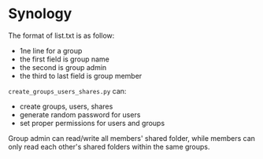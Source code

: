 # Synology

The format of list.txt is as follow:

 - 1ne line for a group
 - the first field is group name
 - the second is group admin
 - the third to last field is group member

`create_groups_users_shares.py` can:

 - create groups, users, shares
 - generate random password for users
 - set proper permissions for users and groups

Group admin can read/write all members' shared folder, while members can only read each other's shared folders within the same groups.
